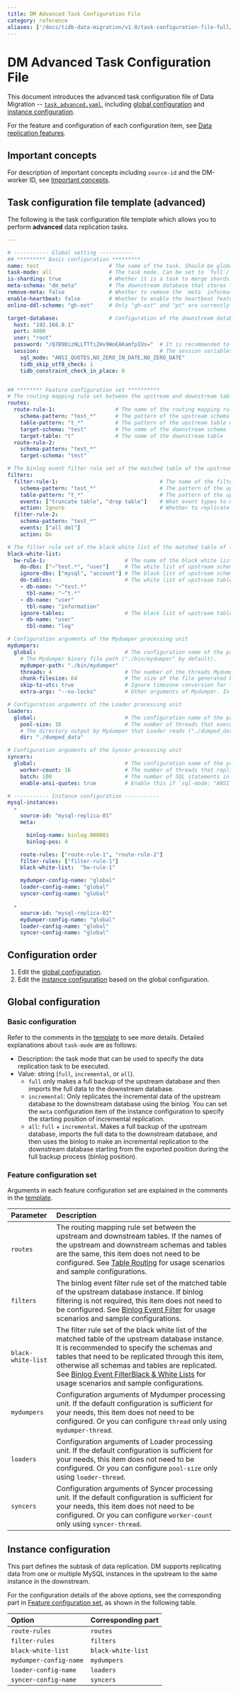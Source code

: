 ```yaml
---
title: DM Advanced Task Configuration File
category: reference
aliases: ['/docs/tidb-data-migration/v1.0/task-configuration-file-full/','/docs/dev/reference/tools/data-migration/configure/task-configuration-file-full/','/docs/v3.1/reference/tools/data-migration/configure/task-configuration-file-full/','/docs/v3.0/reference/tools/data-migration/configure/task-configuration-file-full/','/docs/v2.1/reference/tools/data-migration/configure/task-configuration-file-full/']
---
```


# DM Advanced Task Configuration File

This document introduces the advanced task configuration file of Data Migration --
[`task_advanced.yaml`](https://github.com/pingcap/dm/blob/master/dm/master/task_advanced.yaml), including [global configuration](#global-configuration) and [instance configuration](#instance-configuration).

For the feature and configuration of each configuration item, see [Data replication features](feature-overview.md).

## Important concepts

For description of important concepts including `source-id` and the DM-worker ID, see [Important concepts](config-overview.md#important-concepts).

## Task configuration file template (advanced)

The following is the task configuration file template which allows you to perform **advanced** data replication tasks.

```yaml
---

# ----------- Global setting -----------
## ********* Basic configuration *********
name: test                      # The name of the task. Should be globally unique.
task-mode: all                  # The task mode. Can be set to `full`/`incremental`/`all`.
is-sharding: true               # Whether it is a task to merge shards.
meta-schema: "dm_meta"          # The downstream database that stores the `meta` information.
remove-meta: false              # Whether to remove the `meta` information (`checkpoint` and `onlineddl`) corresponding to the task name before starting the replication task.
enable-heartbeat: false         # Whether to enable the heartbeat feature.
online-ddl-scheme: "gh-ost"     # Only "gh-ost" and "pt" are currently supported.

target-database:                # Configuration of the downstream database instance.
  host: "192.168.0.1"
  port: 4000
  user: "root"
  password: "/Q7B9DizNLLTTfiZHv9WoEAKamfpIUs="  # It is recommended to use a password encrypted with dmctl
  session:                                      # The session variables of TiDB, supported since 1.0.6. For details, see https://pingcap.com/docs/stable/system-variables/
    sql_mode: "ANSI_QUOTES,NO_ZERO_IN_DATE,NO_ZERO_DATE"
    tidb_skip_utf8_check: 1
    tidb_constraint_check_in_place: 0


## ******** Feature configuration set **********
# The routing mapping rule set between the upstream and downstream tables.
routes:
  route-rule-1:                   # The name of the routing mapping rule
    schema-pattern: "test_*"      # The pattern of the upstream schema name, wildcard characters (*?) are supported
    table-pattern: "t_*"          # The pattern of the upstream table name, wildcard characters (*?) are supported
    target-schema: "test"         # The name of the downstream schema
    target-table: "t"             # The name of the downstream table
  route-rule-2:
    schema-pattern: "test_*"
    target-schema: "test"

# The binlog event filter rule set of the matched table of the upstream database instance.
filters:
  filter-rule-1:                                # The name of the filtering rule
    schema-pattern: "test_*"                    # The pattern of the upstream schema name, wildcard characters (*?) are supported
    table-pattern: "t_*"                        # The pattern of the upstream schema name, wildcard characters (*?) are supported
    events: ["truncate table", "drop table"]    # What event types to match
    action: Ignore                              # Whether to replicate (Do) or ignore (Ignore) the binlog that matches the filtering rule
  filter-rule-2:
    schema-pattern: "test_*"
    events: ["all dml"]
    action: Do

# The filter rule set of the black white list of the matched table of the upstream database instance.
black-white-list:
  bw-rule-1:                         # The name of the black white list rule
    do-dbs: ["~^test.*", "user"]     # The white list of upstream schemas needs to be replicated
    ignore-dbs: ["mysql", "account"] # The black list of upstream schemas needs to be replicated
    do-tables:                       # The white list of upstream tables needs to be replicated
    - db-name: "~^test.*"
      tbl-name: "~^t.*"
    - db-name: "user"
      tbl-name: "information"
    ignore-tables:                   # The black list of upstream tables needs to be replicated
    - db-name: "user"
      tbl-name: "log"

# Configuration arguments of the Mydumper processing unit
mydumpers:
  global:                            # The configuration name of the processing unit.
    # The Mydumper binary file path ("./bin/mydumper" by default).
    mydumper-path: "./bin/mydumper"
    threads: 4                       # The number of the threads Mydumper dumps from the upstream database (4 by default).
    chunk-filesize: 64               # The size of the file generated by Mydumper (64 in MB by default).
    skip-tz-utc: true                # Ignore timezone conversion for time type data (true by default).
    extra-args: "--no-locks"         # Other arguments of Mydumper. In v1.0.2 and later versions, DM automatically generates the table-list configurable items.

# Configuration arguments of the Loader processing unit
loaders:
  global:                            # The configuration name of the processing unit.
    pool-size: 16                    # The number of threads that execute Mydumper SQL files concurrently in Loader (16 by default).
    # The directory output by Mydumper that Loader reads ("./dumped_data" by default). Directories for different tasks of the same instance must be different (Mydumper outputs the SQL file based on the directory).
    dir: "./dumped_data"

# Configuration arguments of the Syncer processing unit
syncers:
  global:                            # The configuration name of the processing unit.
    worker-count: 16                 # The number of threads that replicate binlog events concurrently in Syncer.
    batch: 100                       # The number of SQL statements in a transaction batch that Syncer replicates to the downstream database (100 by default).
    enable-ansi-quotes: true         # Enable this if `sql-mode: "ANSI_QUOTES"` is set in the `session`

# ----------- Instance configuration -----------
mysql-instances:
  -
    source-id: "mysql-replica-01"                                      # The ID of the upstream instance or replication group. It can be configured by referring to the `source_id` in the `inventory.ini` file or the `source-id` in the `dm-master.toml` file.
    meta:                                                              # The position where the binlog replication starts when `task-mode` is `incremental` and the downstream database checkpoint does not exist. If the checkpoint exists, the checkpoint is used.

      binlog-name: binlog.000001
      binlog-pos: 4

    route-rules: ["route-rule-1", "route-rule-2"]                      # The name of the mapping rule between the table matching the upstream database instance and the downstream database.
    filter-rules: ["filter-rule-1"]                                    # The name of the binlog event filtering rule of the table matching the upstream database instance.
    black-white-list:  "bw-rule-1"                                     # The name of the black and white lists filtering rule of the table matching the upstream database instance.

    mydumper-config-name: "global"                                     # The configuration name of the Mydumper processing unit.
    loader-config-name: "global"                                       # The configuration name of the Loader processing unit.
    syncer-config-name: "global"                                       # The configuration name of the Syncer processing unit.

  -
    source-id: "mysql-replica-02"
    mydumper-config-name: "global"
    loader-config-name: "global"
    syncer-config-name: "global"
```

## Configuration order

1. Edit the [global configuration](#global-configuration).
2. Edit the [instance configuration](#instance-configuration) based on the global configuration.

## Global configuration

### Basic configuration

Refer to the comments in the [template](#task-configuration-file-template-advanced) to see more details. Detailed explanations about `task-mode` are as follows:

- Description: the task mode that can be used to specify the data replication task to be executed.
- Value: string (`full`, `incremental`, or `all`).
    - `full` only makes a full backup of the upstream database and then imports the full data to the downstream database.
    - `incremental`: Only replicates the incremental data of the upstream database to the downstream database using the binlog. You can set the `meta` configuration item of the instance configuration to specify the starting position of incremental replication.
    - `all`: `full` + `incremental`. Makes a full backup of the upstream database, imports the full data to the downstream database, and then uses the binlog to make an incremental replication to the downstream database starting from the exported position during the full backup process (binlog position).

### Feature configuration set

Arguments in each feature configuration set are explained in the comments in the [template](#task-configuration-file-template-advanced).

| Parameter        | Description                                    |
| :------------ | :--------------------------------------- |
| `routes` | The routing mapping rule set between the upstream and downstream tables. If the names of the upstream and downstream schemas and tables are the same, this item does not need to be configured. See [Table Routing](feature-overview.md#table-routing) for usage scenarios and sample configurations. |
| `filters` | The binlog event filter rule set of the matched table of the upstream database instance. If binlog filtering is not required, this item does not need to be configured. See [Binlog Event Filter](feature-overview.md#binlog-event-filter) for usage scenarios and sample configurations. |
| `black-white-list` | The filter rule set of the black white list of the matched table of the upstream database instance. It is recommended to specify the schemas and tables that need to be replicated through this item, otherwise all schemas and tables are replicated. See [Binlog Event Filter](feature-overview.md#binlog-event-filter)[Black & White Lists](feature-overview.md#black--white-table-lists) for usage scenarios and sample configurations. |
| `mydumpers` | Configuration arguments of Mydumper processing unit. If the default configuration is sufficient for your needs, this item does not need to be configured. Or you can configure `thread` only using `mydumper-thread`. |
| `loaders` | Configuration arguments of Loader processing unit. If the default configuration is sufficient for your needs, this item does not need to be configured. Or you can configure `pool-size` only using `loader-thread`. |
| `syncers` | Configuration arguments of Syncer processing unit. If the default configuration is sufficient for your needs, this item does not need to be configured. Or you can configure `worker-count` only using `syncer-thread`. |

## Instance configuration

This part defines the subtask of data replication. DM supports replicating data from one or multiple MySQL instances in the upstream to the same instance in the downstream.

For the configuration details of the above options, see the corresponding part in [Feature configuration set](#feature-configuration-set), as shown in the following table.

| Option | Corresponding part |
| :------ | :------------------ |
| `route-rules` | `routes` |
| `filter-rules` | `filters` |
| `black-white-list` | `black-white-list` |
| `mydumper-config-name` | `mydumpers` |
| `loader-config-name` | `loaders` |
| `syncer-config-name` | `syncers`  |
